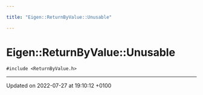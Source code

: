 ```yaml
---

title: "Eigen::ReturnByValue::Unusable"

---
```


# Eigen::ReturnByValue::Unusable






`#include <ReturnByValue.h>`

-------------------------------

Updated on 2022-07-27 at 19:10:12 +0100